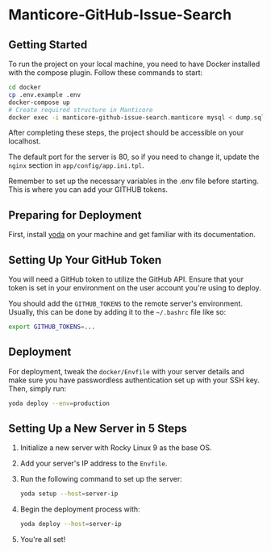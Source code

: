 # Manticore-GitHub-Issue-Search

## Getting Started

To run the project on your local machine, you need to have Docker installed with the compose plugin. Follow these commands to start:

```bash
cd docker
cp .env.example .env
docker-compose up
# Create required structure in Manticore
docker exec -i manticore-github-issue-search.manticore mysql < dump.sql
```

After completing these steps, the project should be accessible on your localhost.

The default port for the server is 80, so if you need to change it, update the `nginx` section in `app/config/app.ini.tpl`.

Remember to set up the necessary variables in the .env file before starting. This is where you can add your GITHUB tokens.

## Preparing for Deployment

First, install [yoda](https://github.com/Muvon/yoda) on your machine and get familiar with its documentation.

## Setting Up Your GitHub Token

You will need a GitHub token to utilize the GitHub API. Ensure that your token is set in your environment on the user account you're using to deploy.

You should add the `GITHUB_TOKENS` to the remote server's environment. Usually, this can be done by adding it to the `~/.bashrc` file like so:

```bash
export GITHUB_TOKENS=...
```

## Deployment

For deployment, tweak the `docker/Envfile` with your server details and make sure you have passwordless authentication set up with your SSH key. Then, simply run:

```bash
yoda deploy --env=production
```

## Setting Up a New Server in 5 Steps

1. Initialize a new server with Rocky Linux 9 as the base OS.
2. Add your server's IP address to the `Envfile`.
3. Run the following command to set up the server:

    ```bash
    yoda setup --host=server-ip
    ```

4. Begin the deployment process with:

    ```bash
    yoda deploy --host=server-ip
    ```

5. You're all set!
